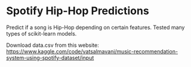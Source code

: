 # Spotify Hip-Hop Predictions

Predict if a song is Hip-Hop depending on certain features. Tested many types of scikit-learn models.

Download data.csv from this website: https://www.kaggle.com/code/vatsalmavani/music-recommendation-system-using-spotify-dataset/input

